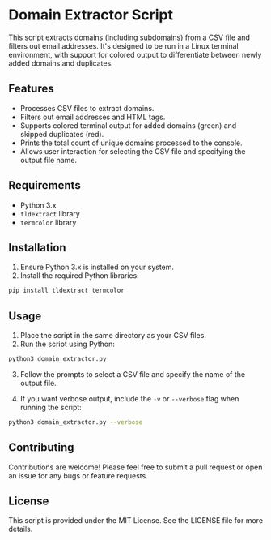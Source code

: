 # Domain Extractor Script

This script extracts domains (including subdomains) from a CSV file and filters out email addresses. It's designed to be run in a Linux terminal environment, with support for colored output to differentiate between newly added domains and duplicates.

## Features

- Processes CSV files to extract domains.
- Filters out email addresses and HTML tags.
- Supports colored terminal output for added domains (green) and skipped duplicates (red).
- Prints the total count of unique domains processed to the console.
- Allows user interaction for selecting the CSV file and specifying the output file name.

## Requirements

- Python 3.x
- `tldextract` library
- `termcolor` library

## Installation

1. Ensure Python 3.x is installed on your system.
2. Install the required Python libraries:

```bash
pip install tldextract termcolor
```

## Usage

1. Place the script in the same directory as your CSV files.
2. Run the script using Python:

```bash
python3 domain_extractor.py
```

3. Follow the prompts to select a CSV file and specify the name of the output file.

4. If you want verbose output, include the `-v` or `--verbose` flag when running the script:

```bash
python3 domain_extractor.py --verbose
```

## Contributing

Contributions are welcome! Please feel free to submit a pull request or open an issue for any bugs or feature requests.

## License

This script is provided under the MIT License. See the LICENSE file for more details.
